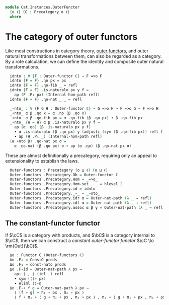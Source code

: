 <!--
```agda
open import Cat.Diagram.Product.Solver
open import Cat.Internal.Functor.Outer
open import Cat.Diagram.Product
open import Cat.Prelude

import Cat.Internal.Reasoning
import Cat.Internal.Base
import Cat.Reasoning
```
-->

```agda
module Cat.Instances.OuterFunctor
  {o ℓ} {C : Precategory o ℓ}
  where
```

<!--
```agda
open Cat.Reasoning C
open Cat.Internal.Base C
open Functor
open Outer-functor
open _=>o_

```
-->

# The category of outer functors

Like most constructions in category theory, [outer functors], and outer
natural transformations between them, can also be regarded as a
category. By a rote calculation, we can define the identity and
composite outer natural transformations.

[outer functors]: Cat.Internal.Functor.Outer.html

<!--
```agda
module _ {ℂ : Internal-cat} where
  open Internal-cat ℂ
```
-->

```agda
  idnto : ∀ {F : Outer-functor ℂ} → F =>o F
  idnto {F = F} .ηo px = px
  idnto {F = F} .ηo-fib _ = refl
  idnto {F = F} .is-naturalo px y f =
    ap (F .P₁ px) (Internal-hom-path refl)
  idnto {F = F} .ηo-nat _ _ = refl

  _∘nto_ : ∀ {F G H : Outer-functor ℂ} → G =>o H → F =>o G → F =>o H
  _∘nto_ α β .ηo x = α .ηo (β .ηo x)
  _∘nto_ α β .ηo-fib px = α .ηo-fib (β .ηo px) ∙ β .ηo-fib px
  _∘nto_ {H = H} α β .is-naturalo px y f =
    ap (α .ηo) (β .is-naturalo px y f)
    ∙ α .is-naturalo (β .ηo px) y (adjusti (sym (β .ηo-fib px)) refl f)
    ∙ ap (H .P₁ _) (Internal-hom-path refl)
  (α ∘nto β) .ηo-nat px σ =
    α .ηo-nat (β .ηo px) σ ∙ ap (α .ηo) (β .ηo-nat px σ)
```

These are almost definitionally a precategory, requiring only an appeal
to extensionality to establish the laws.

<!--
```agda
module _ (ℂ : Internal-cat) where
  open Internal-cat ℂ
```
-->

```agda
  Outer-functors : Precategory (o ⊔ ℓ) (o ⊔ ℓ)
  Outer-functors .Precategory.Ob = Outer-functor ℂ
  Outer-functors .Precategory.Hom = _=>o_
  Outer-functors .Precategory.Hom-set _ _ = hlevel 2
  Outer-functors .Precategory.id = idnto
  Outer-functors .Precategory._∘_ = _∘nto_
  Outer-functors .Precategory.idr α = Outer-nat-path (λ _ → refl)
  Outer-functors .Precategory.idl α = Outer-nat-path (λ _ → refl)
  Outer-functors .Precategory.assoc α β γ = Outer-nat-path (λ _ → refl)
```

<!--
```agda
module _ (prods : has-products C) (ℂ : Internal-cat) where
  open Internal-cat ℂ
  open Binary-products C prods
```
-->

## The constant-functor functor

If $\cC$ is a category with products, and $\bC$ is a category internal
to $\cC$, then we can construct a _constant outer-functor functor_ $\cC
\to \rm{Out}(\bC)$.

```agda
  Δo : Functor C (Outer-functors ℂ)
  Δo .F₀ = ConstO prods
  Δo .F₁ = const-nato prods
  Δo .F-id = Outer-nat-path λ px →
    ap₂ ⟨_,_⟩ (idl _) refl
    ∙ sym (⟨⟩∘ px)
    ∙ eliml ⟨⟩-η
  Δo .F-∘ f g = Outer-nat-path λ px →
    ⟨ (f ∘ g) ∘ π₁ ∘ px , π₂ ∘ px ⟩                                        ≡⟨ products! prods ⟩
    ⟨ f ∘ π₁ ∘ ⟨ g ∘ π₁ ∘ px , π₂ ∘ px ⟩ , π₂ ∘ ⟨ g ∘ π₁ ∘ px , π₂ ∘ px ⟩ ⟩ ∎
```
